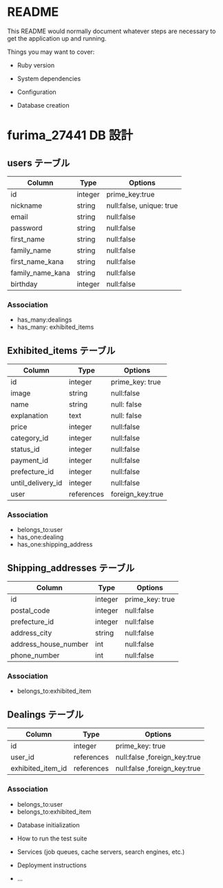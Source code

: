 # README

This README would normally document whatever steps are necessary to get the
application up and running.

Things you may want to cover:

- Ruby version

- System dependencies

- Configuration

- Database creation

# furima_27441 DB 設計

## users テーブル

| Column           | Type    | Options                  |
| ---------------- | ------- | ------------------------ |
| id               | integer | prime_key:true           |
| nickname         | string  | null:false, unique: true |
| email            | string  | null:false               |
| password         | string  | null:false               |
| first_name       | string  | null:false               |
| family_name      | string  | null:false               |
| first_name_kana  | string  | null:false               |
| family_name_kana | string  | null:false               |
| birthday         | integer | null:false               |

### Association

- has_many:dealings
- has_many: exhibited_items

## Exhibited_items テーブル

| Column            | Type       | Options          |
| ----------------- | ---------- | ---------------- |
| id                | integer    | prime_key: true  |
| image             | string     | null:false       |
| name              | string     | null: false      |
| explanation       | text       | null: false      |
| price             | integer    | null:false       |
| category_id       | integer    | null:false       |
| status_id         | integer    | null:false       |
| payment_id        | integer    | null:false       |
| prefecture_id     | integer    | null:false       |
| until_delivery_id | integer    | null:false       |
| user              | references | foreign_key:true |

### Association

- belongs_to:user
- has_one:dealing
- has_one:shipping_address

## Shipping_addresses テーブル

| Column               | Type    | Options         |
| -------------------- | ------- | --------------- |
| id                   | integer | prime_key: true |
| postal_code          | integer | null:false      |
| prefecture_id        | integer | null:false      |
| address_city         | string  | null:false      |
| address_house_number | int     | null:false      |
| phone_number         | int     | null:false      |

### Association

- belongs_to:exhibited_item

## Dealings テーブル

| Column            | Type       | Options                      |
| ----------------- | ---------- | ---------------------------- |
| id                | integer    | prime_key: true              |
| user_id           | references | null:false ,foreign_key:true |
| exhibited_item_id | references | null:false ,foreign_key:true |

### Association

- belongs_to:user
- belongs_to:exhibited_item

* Database initialization

* How to run the test suite

* Services (job queues, cache servers, search engines, etc.)

* Deployment instructions

* ...
